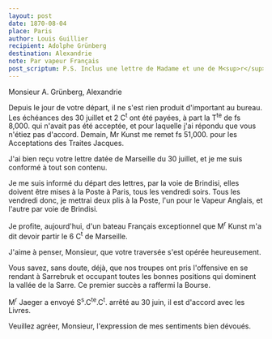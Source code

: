 ```yaml
---
layout: post
date: 1870-08-04
place: Paris
author: Louis Guillier
recipient: Adolphe Grünberg
destination: Alexandrie
note: Par vapeur Français
post_scriptum: P.S. Inclus une lettre de Madame et une de M<sup>r</sup> Kunst.
---
```


Monsieur A. Grünberg, Alexandrie

Depuis le jour de votre départ, il ne s'est rien produit d'important au bureau.
Les échéances des 30 juillet et 2 C<sup>t</sup> ont été payées, à part la
T<sup>te</sup> de fs 8,000.
qui n'avait pas été acceptée, et pour laquelle j'ai répondu que vous n'étiez
pas d'accord.
Demain, Mr Kunst me remet fs 51,000. pour les Acceptations des Traites
Jacques.

J'ai bien reçu votre lettre datée de Marseille du 30 juillet, et je me suis
conformé à tout son contenu.

Je me suis informé du départ des lettres, par la voie de Brindisi, elles
doivent être mises à la Poste à Paris, tous les vendredi soirs. Tous les
vendredi donc, je mettrai deux plis à la Poste, l'un pour le Vapeur Anglais, et
l'autre par voie de Brindisi.

Je profite, aujourd'hui, d'un bateau Français exceptionnel que M<sup>r</sup> Kunst
m'a dit devoir partir le 6 C<sup>t</sup> de Marseille.

J'aime à penser, Monsieur, que votre traversée s'est opérée heureusement.

Vous savez, sans doute, déjà, que nos troupes ont pris l'offensive en se
rendant à Sarrebruk et occupant toutes les bonnes positions qui dominent la
vallée de la Sarre. Ce premier succès a raffermi la Bourse.

M<sup>r</sup> Jaeger a envoyé S<sup>s</sup>.C<sup>te</sup>.C<sup>t</sup>. arrêté au 30 juin,
il est d'accord avec les Livres.


Veuillez agréer, Monsieur, l'expression de mes sentiments bien dévoués.
